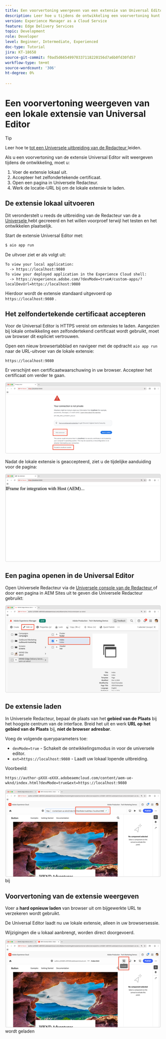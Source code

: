 ```yaml
---
title: Een voorvertoning weergeven van een extensie van Universal Editor
description: Leer hoe u tijdens de ontwikkeling een voorvertoning kunt weergeven van een extensie van Universal Editor die lokaal wordt uitgevoerd.
version: Experience Manager as a Cloud Service
feature: Edge Delivery Services
topic: Development
role: Developer
level: Beginner, Intermediate, Experienced
doc-type: Tutorial
jira: KT-18658
source-git-commit: f0ad5d66549970337118220156d7a6b0fd30fd57
workflow-type: tm+mt
source-wordcount: '306'
ht-degree: 0%

---
```



# Een voorvertoning weergeven van een lokale extensie van Universal Editor

>[!TIP]
> Leer hoe te [ tot een Universele uitbreiding van de Redacteur ](https://developer.adobe.com/uix/docs/services/aem-universal-editor/) leiden.

Als u een voorvertoning van de extensie Universal Editor wilt weergeven tijdens de ontwikkeling, moet u:

1. Voer de extensie lokaal uit.
2. Accepteer het zelfondertekende certificaat.
3. Open een pagina in Universele Redacteur.
4. Werk de locatie-URL bij om de lokale extensie te laden.

## De extensie lokaal uitvoeren

Dit veronderstelt u reeds de uitbreiding van de Redacteur van de a [ Universele ](https://developer.adobe.com/uix/docs/services/aem-universal-editor/) hebt gecreeerd en het willen voorproef terwijl het testen en het ontwikkelen plaatselijk.

Start de extensie Universal Editor met:

```bash
$ aio app run
```

De uitvoer ziet er als volgt uit:

```
To view your local application:
  -> https://localhost:9080
To view your deployed application in the Experience Cloud shell:
  -> https://experience.adobe.com/?devMode=true#/custom-apps/?localDevUrl=https://localhost:9080
```

Hierdoor wordt de extensie standaard uitgevoerd op `https://localhost:9080` .


## Het zelfondertekende certificaat accepteren

Voor de Universal Editor is HTTPS vereist om extensies te laden. Aangezien bij lokale ontwikkeling een zelfondertekend certificaat wordt gebruikt, moet uw browser dit expliciet vertrouwen.

Open een nieuw browsertabblad en navigeer met de opdracht `aio app run` naar de URL-uitvoer van de lokale extensie:

```
https://localhost:9080
```

Er verschijnt een certificaatwaarschuwing in uw browser. Accepteer het certificaat om verder te gaan.

![ Accepteer het zelf-ondertekende certificaat ](./assets/local-extension-preview/accept-certificate.png)

Nadat de lokale extensie is geaccepteerd, ziet u de tijdelijke aanduiding voor de pagina:

![ de Uitbreiding is toegankelijk ](./assets/local-extension-preview/extension-accessible.png)


## Een pagina openen in de Universal Editor

Open Universele Redacteur via de [ Universele console van de Redacteur ](https://experience.adobe.com/#/@myOrg/aem/editor/canvas/) of door een pagina in AEM Sites uit te geven die Universele Redacteur gebruikt:

![ open een pagina in Universele Redacteur ](./assets/local-extension-preview/open-page-in-ue.png)


## De extensie laden

In Universele Redacteur, bepaal de plaats van het **gebied van de Plaats** bij het hoogste centrum van de interface. Breid het uit en werk **URL op het gebied van de Plaats** bij, **niet de browser adresbar**.

Voeg de volgende queryparameters toe:

* `devMode=true` - Schakelt de ontwikkelingsmodus in voor de universele editor.
* `ext=https://localhost:9080` - Laadt uw lokaal lopende uitbreiding.

Voorbeeld:

```
https://author-pXXX-eXXX.adobeaemcloud.com/content/aem-ue-wknd/index.html?devMode=true&ext=https://localhost:9080
```

![ werk de Universele plaats URL van de Redacteur ](./assets/local-extension-preview/update-location-url.png) bij


## Voorvertoning van de extensie weergeven

Voer a **hard opnieuw laden** van browser uit om bijgewerkte URL te verzekeren wordt gebruikt.

De Universal Editor laadt nu uw lokale extensie, alleen in uw browsersessie.

Wijzigingen die u lokaal aanbrengt, worden direct doorgevoerd.

![ Lokale die uitbreiding ](./assets/local-extension-preview/extension-loaded.png) wordt geladen

